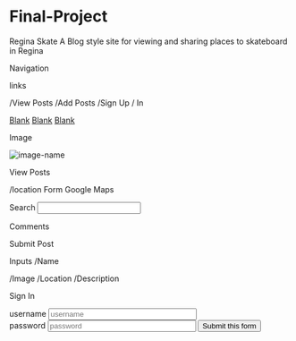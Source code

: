 # Final-Project
Regina Skate
A Blog style site for viewing and sharing places to skateboard in Regina

Navigation

links

/View Posts
/Add Posts
/Sign Up / In

   <nav>
   <a href="blank.html">Blank</a>
   <a href="blank.html">Blank</a> 
   <a href="blank.html">Blank</a> 
   </nav>

Image

<img src="image.jpg" alt="image-name">

View Posts

/location
Form
Google Maps
<form action="https://www.google.ca/search">
<label>Search</label>
<input type="q" name="query" />
</form>

Comments


Submit Post

Inputs
/Name

/Image
/Location
/Description

 Sign In
 
 <form action="login.html" method="GET" enctype="application/x-www-form-urlencoded">
  <label for="username">username</label>
        <input type="text" name="username" placeholder="username" size="30" maxlength="12">
        <br/>
        <label for="password">password</label>
        <input type="password" name="password" placeholder="password" size="30" maxlength="12">
        <input type="submit" value="Submit this form">
</form>


